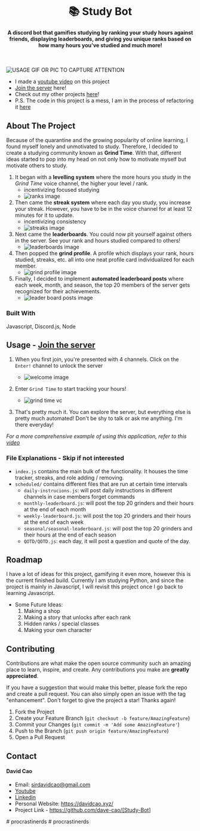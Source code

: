 <h1 align='center'>📚 Study Bot</h1>

<h4 align='center'>A discord bot that gamifies studying by ranking your study hours against friends, displaying leaderboards, and giving you unique ranks based on how many hours you've studied and much more!</h4>

<br>

![USAGE GIF OR PIC TO CAPTURE ATTENTION](./data/discord.gif)

- I made a [youtube video](https://youtu.be/mvplUjRQPqw) on this project
- [Join the server](https://discord.gg/QxeTD6V86F) here!
- Check out my other projects [here](https://davidcao.xyz)!
- P.S. The code in this project is a mess, I am in the process of refactoring it [here](https://github.com/dave-cao/Grind-Bot)


<!-- ABOUT THE PROJECT -->
## About The Project

Because of the quarantine and the growing popularity of online learning, I found myself lonely and unmotivated to study. Therefore, I decided to create a studying community known as **Grind Time**. With that, different ideas started to pop into my head on not only how to motivate myself but motivate others to study.

1. It began with a **levelling system** where the more hours you study in the *Grind Time* voice channel, the higher your level / rank.
    - incentivizing focused studying
    - ![ranks image](img/image0.png)
2. Then came the **streak system** where each day you study, you increase your streak. However, you have to be in the voice channel for at least 12 minutes for it to update.
    - incentivizing consistency
    - ![streaks image](img/image1.png)
3. Next came the **leaderboards**. You could now pit yourself against others in the server. See your rank and hours studied compared to others!
    - ![leaderboards image](img/image3.png)
5. Then popped the **grind profile**. A profile which displays your rank, hours studied, streaks, etc. all into one neat profile card individualized for each member.
    - ![grind profile image](img/image4.png)
7. Finally, I decided to implement **automated leaderboard posts** where each week, month, and season, the top 20 members of the server gets recognized for their achievements.
    - ![leader board posts image](img/image2.png)


### Built With

Javascript, Discord.js, Node

<!-- USAGE EXAMPLES -->
## Usage - [Join the server](https://discord.gg/QxeTD6V86F)

1. When you first join, you're presented with 4 channels. Click on the `Enter!` channel to unlock the server
    - ![welcome image](img/image6.png)

2. Enter `Grind Time` to start tracking your hours!
    - ![grind time vc](img/image7.png)

3. That's pretty much it. You can explore the server, but everything else is pretty much automated! Don't be shy to talk or ask me anything. I'm there everyday!

_For a more comprehensive example of using this application, refer to this [video](https://youtu.be/mvplUjRQPqw)_

### File Explanations - Skip if not interested
- `index.js` contains the main bulk of the functionality. It houses the time tracker, streaks, and role adding / removing. 
- `scheduled/` contains different files that are run at certain time intervals
    - `daily-instrucions.js`: will post daily instructions in different channels in case members forget commands
    - `monthly-leaderboard.js`: will post the top 20 grinders and their hours at the end of each month
    - `weekly-leaderboard.js`: will post the top 20 grinders and their hours at the end of each week
    - `seasonal/seasonal-leaderboard.js`: will post the top 20 grinders and their hours at the end of each season 
    - `QOTD/QOTD.js`: each day, it will post a question and quote of the day.


<!-- ROADMAP -->
## Roadmap

I have a lot of ideas for this project, gamifying it even more, however this is the current finished build. Currently I am studying Python, and since the project is mainly in Javascript, I will revisit this project once I go back to learning Javascript.

- Some Future Ideas:
    1. Making a shop
    2. Making a story that unlocks after each rank
    3. Hidden ranks / special classes
    4. Making your own character


<!-- CONTRIBUTING -->
## Contributing

Contributions are what make the open source community such an amazing place to learn, inspire, and create. Any contributions you make are **greatly appreciated**.

If you have a suggestion that would make this better, please fork the repo and create a pull request. You can also simply open an issue with the tag "enhancement".
Don't forget to give the project a star! Thanks again!

1. Fork the Project
2. Create your Feature Branch (`git checkout -b feature/AmazingFeature`)
3. Commit your Changes (`git commit -m 'Add some AmazingFeature'`)
4. Push to the Branch (`git push origin feature/AmazingFeature`)
5. Open a Pull Request




<!-- CONTACT -->
## Contact

#### David Cao
- Email: sirdavidcao@gmail.com
- [Youtube](https://www.youtube.com/channel/UCEnBPbnNnqhQIIhW1uLXrLA)
- [Linkedin](https://www.linkedin.com/in/david-cao99/)
- Personal Website: https://davidcao.xyz/
- Project Link - https://github.com/dave-cao/[Study-Bot]



#   p r o c r a s t i n e r d s  
 #   p r o c r a s t i n e r d s  
 